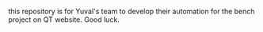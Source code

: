 this repository is for Yuval's team to develop their automation for the bench project on QT website. Good luck.